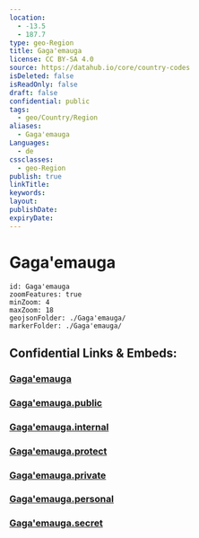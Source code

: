 ```yaml
---
location:
  - -13.5
  - 187.7
type: geo-Region
title: Gaga'emauga
license: CC BY-SA 4.0
source: https://datahub.io/core/country-codes
isDeleted: false
isReadOnly: false
draft: false
confidential: public
tags:
  - geo/Country/Region
aliases:
  - Gaga'emauga
Languages:
  - de
cssclasses:
  - geo-Region
publish: true
linkTitle:
keywords:
layout:
publishDate:
expiryDate:
---
```


# Gaga'emauga

```leaflet
id: Gaga'emauga
zoomFeatures: true 
minZoom: 4 
maxZoom: 18
geojsonFolder: ./Gaga'emauga/
markerFolder: ./Gaga'emauga/
```


## Confidential Links & Embeds: 

### [Gaga'emauga](/_Standards/Earth/Continent/Oceania/Polynesia/Samoa/Districts~Samoa/Gaga'emauga.md) 

### [Gaga'emauga.public](/_public/Earth/Continent/Oceania/Polynesia/Samoa/Districts~Samoa/Gaga'emauga.public.md) 

### [Gaga'emauga.internal](/_internal/Earth/Continent/Oceania/Polynesia/Samoa/Districts~Samoa/Gaga'emauga.internal.md) 

### [Gaga'emauga.protect](/_protect/Earth/Continent/Oceania/Polynesia/Samoa/Districts~Samoa/Gaga'emauga.protect.md) 

### [Gaga'emauga.private](/_private/Earth/Continent/Oceania/Polynesia/Samoa/Districts~Samoa/Gaga'emauga.private.md) 

### [Gaga'emauga.personal](/_personal/Earth/Continent/Oceania/Polynesia/Samoa/Districts~Samoa/Gaga'emauga.personal.md) 

### [Gaga'emauga.secret](/_secret/Earth/Continent/Oceania/Polynesia/Samoa/Districts~Samoa/Gaga'emauga.secret.md)

